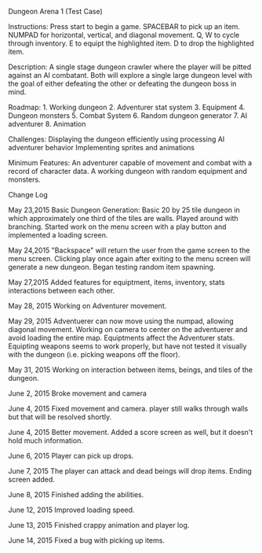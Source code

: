 Dungeon Arena 1 (Test Case)

Instructions:
Press start to begin a game.
SPACEBAR to pick up an item.
NUMPAD for horizontal, vertical, and diagonal movement.
Q, W to cycle through inventory.
E to equipt the highlighted item.
D to drop the highlighted item.

Description: A single stage dungeon crawler where the player will be pitted against an AI combatant. Both will explore a single large dungeon level with the goal of either defeating the other or defeating the dungeon boss in mind.

Roadmap: 1. Working dungeon 2. Adventurer stat system 3. Equipment 4. Dungeon monsters 5. Combat System 6. Random dungeon generator 7. AI adventurer 8. Animation

Challenges: Displaying the dungeon efficiently using processing AI adventurer behavior Implementing sprites and animations

Minimum Features: An adventurer capable of movement and combat with a record of character data. A working dungeon with random equipment and monsters.

Change Log

May 23,2015 Basic Dungeon Generation: Basic 20 by 25 tile dungeon in which approximately one third of the tiles are walls. Played around with branching. Started work on the menu screen with a play button and implemented a loading screen.

May 24,2015 "Backspace" will return the user from the game screen to the menu screen. Clicking play once again after exiting to the menu screen will generate a new dungeon. Began testing random item spawning.

May 27,2015 Added features for equiptment, items, inventory, stats interactions between each other.

May 28, 2015 Working on Adventurer movement.

May 29, 2015 Adventuerer can now move using the numpad, allowing diagonal movement. Working on camera to center on the adventuerer and avoid loading the entire map. Equiptments affect the Adventurer stats. Equipting weapons seems to work properly, but have not tested it visually with the dungeon (i.e. picking weapons off the floor).

May 31, 2015 Working on interaction between items, beings, and tiles of the dungeon.

June 2, 2015 Broke movement and camera

June 4, 2015 Fixed movement and camera. player still walks through walls but that will be resolved shortly.

June 4, 2015 Better movement. Added a score screen as well, but it doesn't hold much information.

June 6, 2015 Player can pick up drops.

June 7, 2015 The player can attack and dead beings will drop items. Ending screen added.

June 8, 2015 Finished adding the abilities.

June 12, 2015 Improved loading speed.

June 13, 2015 Finished crappy animation and player log.

June 14, 2015 Fixed a bug with picking up items.
